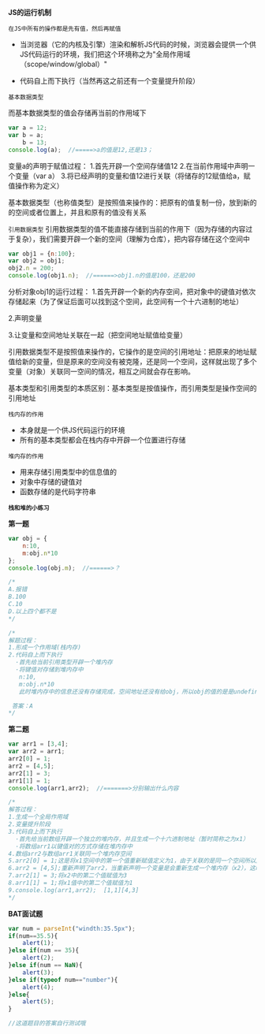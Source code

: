 ****JS的运行机制****

`在JS中所有的操作都是先有值，然后再赋值`

+ 当浏览器（它的内核及引擎）渲染和解析JS代码的时候，浏览器会提供一个供JS代码运行的环境，我们把这个环境称之为"全局作用域（scope/window/global）"

+ 代码自上而下执行（当然再这之前还有一个变量提升阶段）

`基本数据类型`

而基本数据类型的值会存储再当前的作用域下
```javascript
var a = 12;
var b = a;
    b = 13;
console.log(a);  //=====>a的值是12,还是13；
```
变量a的声明于赋值过程：
1.首先开辟一个空间存储值12
2.在当前作用域中声明一个变量（var a）
3.将已经声明的变量和值12进行关联（将储存的12赋值给a，赋值操作称为定义）

基本数据类型（也称值类型）是按照值来操作的：把原有的值复制一份，放到新的的空间或者位置上，并且和原有的值没有关系

`引用数据类型`
引用数据类型的值不能直接存储到当前的作用下（因为存储的内容过于复杂），我们需要开辟一个新的空间（理解为仓库），把内容存储在这个空间中
```javascript
var obj1 = {n:100};
var obj2 = obj1;
obj2.n = 200;
console.log(obj1.n);  //======>obj1.n的值是100，还是200
```
分析对象obj1的运行过程：
1.首先开辟一个新的内存空间，把对象中的键值对依次存储起来（为了保证后面可以找到这个空间，此空间有一个十六进制的地址）

2.声明变量

3.让变量和空间地址关联在一起（把空间地址赋值给变量）

引用数据类型不是按照值来操作的，它操作的是空间的引用地址：把原来的地址赋值给新的变量，但是原来的空间没有被克隆，还是同一个空间，这样就出现了多个变量（对象）关联同一空间的情况，相互之间就会存在影响。

基本类型和引用类型的本质区别：基本类型是按值操作，而引用类型是操作空间的引用地址

`栈内存的作用`
- 本身就是一个供JS代码运行的环境
- 所有的基本类型都会在栈内存中开辟一个位置进行存储

`堆内存的作用`
- 用来存储引用类型中的信息值的
- 对象中存储的键值对
- 函数存储的是代码字符串

**`栈和堆的小练习`**

**第一题**
```javascript
var obj = {
    n:10,
    m:obj.n*10
};
console.log(obj.m);  //======>？

/*
A.报错
B.100
C.10
D.以上四个都不是
*/

/*
解题过程：
1.形成一个作用域(栈内存)
2.代码自上而下执行
  ·首先给当前引用类型开辟一个堆内存
  ·将键值对存储到堆内存中
   n:10,
   m:obj.n*10
   此时堆内存中的信息还没有存储完成，空间地址还没有给obj，所以obj的值的是是undefined，所以在存储m:obj.n*10 = m:undefined.n*10

 答案：A  
*/
```
**第二题**
```javascript
var arr1 = [3,4];
var arr2 = arr1;
arr2[0] = 1;
arr2 = [4,5];
arr2[1] = 3;
arr1[1] = 1;
console.log(arr1,arr2);  //=======>分别输出什么内容

/*
解答过程：
1.生成一个全局作用域
2.变量提升阶段
3.代码自上而下执行
  ·首先给当前数组开辟一个独立的堆内存，并且生成一个十六进制地址（暂时简称之为x1）
  ·将数组arr1以键值对的方式存储在堆内存中
4.数组arr2与数组arr1关联同一个堆内存空间
5.arr2[0] = 1;这是将x1空间中的第一个值重新赋值定义为1，由于关联的是同一个空间所以同时也影响了arr1的值
6.arr2 = [4,5];重新声明了arr2，当重新声明一个变量是会重新生成一个堆内存（x2），这时arr2和arr1不再是关联同一个堆内存空间了
7.arr2[1] = 3;将x2中的第二个值赋值为3
8.arr1[1] = 1;将x1值中的第二个值赋值为1
9.console.log(arr1,arr2);  [1,1][4,3]
*/
```
**BAT面试题**
```javascript
var num = parseInt("windth:35.5px");
if(num==35.5){
    alert(1);
}else if(num == 35){
    alert(2);     
}else if(num == NaN){
    alert(3);
}else if(typeof num=="number"){
    alert(4);    
}else{
    alert(5);
}

//这道题目的答案自行测试哦
```